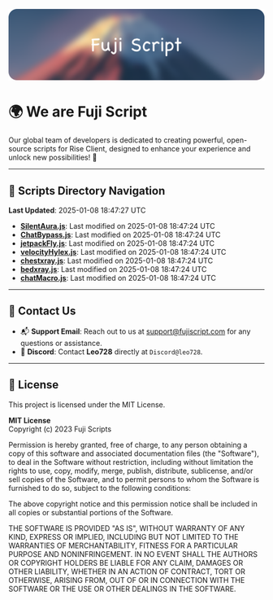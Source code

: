 ![Banner](.github/b.webp)

# 🌍 **We are Fuji Script**

Our global team of developers is dedicated to creating powerful, open-source scripts for Rise Client, designed to enhance your experience and unlock new possibilities! 🌟

---
<!-- SCRIPTS_NAVIGATION_START -->
## 📂 **Scripts Directory Navigation**

**Last Updated**: 2025-01-08 18:47:27 UTC

- **[SilentAura.js](scripts/SilentAura.js)**: Last modified on 2025-01-08 18:47:24 UTC
- **[ChatBypass.js](scripts/ChatBypass.js)**: Last modified on 2025-01-08 18:47:24 UTC
- **[jetpackFly.js](scripts/jetpackFly.js)**: Last modified on 2025-01-08 18:47:24 UTC
- **[velocityHylex.js](scripts/velocityHylex.js)**: Last modified on 2025-01-08 18:47:24 UTC
- **[chestxray.js](scripts/chestxray.js)**: Last modified on 2025-01-08 18:47:24 UTC
- **[bedxray.js](scripts/bedxray.js)**: Last modified on 2025-01-08 18:47:24 UTC
- **[chatMacro.js](scripts/chatMacro.js)**: Last modified on 2025-01-08 18:47:24 UTC

<!-- SCRIPTS_NAVIGATION_END -->

---

## 💬 **Contact Us**  
- 📬 **Support Email**: Reach out to us at [support@fujiscript.com](mailto:support@fujiscript.com) for any questions or assistance.  
- 💬 **Discord**: Contact **Leo728** directly at `Discord@leo728`.

---

## 📜 **License**

This project is licensed under the MIT License.  

**MIT License**  
Copyright (c) 2023 Fuji Scripts  

Permission is hereby granted, free of charge, to any person obtaining a copy of this software and associated documentation files (the "Software"), to deal in the Software without restriction, including without limitation the rights to use, copy, modify, merge, publish, distribute, sublicense, and/or sell copies of the Software, and to permit persons to whom the Software is furnished to do so, subject to the following conditions:  

The above copyright notice and this permission notice shall be included in all copies or substantial portions of the Software.  

THE SOFTWARE IS PROVIDED "AS IS", WITHOUT WARRANTY OF ANY KIND, EXPRESS OR IMPLIED, INCLUDING BUT NOT LIMITED TO THE WARRANTIES OF MERCHANTABILITY, FITNESS FOR A PARTICULAR PURPOSE AND NONINFRINGEMENT. IN NO EVENT SHALL THE AUTHORS OR COPYRIGHT HOLDERS BE LIABLE FOR ANY CLAIM, DAMAGES OR OTHER LIABILITY, WHETHER IN AN ACTION OF CONTRACT, TORT OR OTHERWISE, ARISING FROM, OUT OF OR IN CONNECTION WITH THE SOFTWARE OR THE USE OR OTHER DEALINGS IN THE SOFTWARE.  

